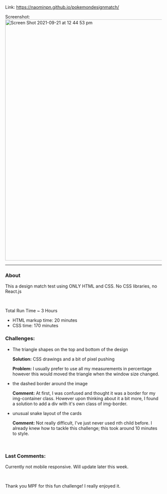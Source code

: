 Link: https://naominpn.github.io/pokemondesignmatch/

Screenshot: 
<br>
<img width="777" alt="Screen Shot 2021-09-21 at 12 44 53 pm" src="https://user-images.githubusercontent.com/83072963/134104015-3f181512-feb6-41e0-a705-57816cfb0c7f.png">

<hr>
<h3>About</h3>
<p>This a design match test using ONLY HTML and CSS. No CSS libraries, no React.js</p>

<br>
<p>Total Run Time ~ 3 Hours</p>
    <ul>
        <li> HTML markup time: 20 minutes </li>
        <li> CSS time: 170 minutes </li>
    </ul>


<h3>Challenges:</h3>
    <ul>
        <li>The triangle shapes on the top and bottom of the design
              <p><b>Solution:</b> CSS drawings and a bit of pixel pushing </p>
              <p><b>Problem:</b> I usually prefer to use all my measurements in percentage however this would moved the triangle when the window size changed. </p></li>
        <li> the dashed border around the image
            <p><b>Comment:</b> At first, I was confused and thought it was a border for my img-container class. However upon thinking about it a bit more, I found a solution to add a div with it's own class of img-border. </p> </li>
        <li> unusual snake layout of the cards
            <p><b>Comment:</b> Not really difficult, I've just never used nth child before. I already knew how to tackle this challenge; this took around 10 minutes to style. </p>
         </li>
    </ul>

<br>
<h3>Last Comments:</h3>
<p> Currently not mobile responsive. Will update later this week. </p>
<br>
<p> Thank you MPF for this fun challenge! I really enjoyed it. </p>
